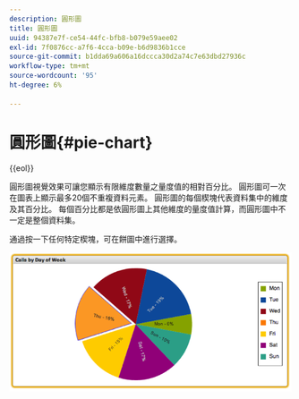 ```yaml
---
description: 圓形圖
title: 圓形圖
uuid: 94387e7f-ce54-44fc-bfb8-b079e59aee02
exl-id: 7f0876cc-a7f6-4cca-b09e-b6d9836b1cce
source-git-commit: b1dda69a606a16dccca30d2a74c7e63dbd27936c
workflow-type: tm+mt
source-wordcount: '95'
ht-degree: 6%

---
```


# 圓形圖{#pie-chart}

{{eol}}

圓形圖視覺效果可讓您顯示有限維度數量之量度值的相對百分比。 圓形圖可一次在圖表上顯示最多20個不重複資料元素。 圓形圖的每個楔塊代表資料集中的維度及其百分比。 每個百分比都是依圓形圖上其他維度的量度值計算，而圓形圖中不一定是整個資料集。

通過按一下任何特定楔塊，可在餅圖中進行選擇。

![](assets/pie_chart.png)
